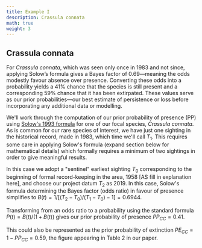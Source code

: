 ```yaml
---
title: Example I
description: Crassula connata
math: true
weight: 3
---
```


## Crassula connata

For *Crassula connata*, which was seen only once in 1983 and not since, applying Solow’s formula gives a Bayes factor of 0.69—meaning the odds modestly favour absence over presence. Converting these odds into a probability yields a 41% chance that the species is still present and a corresponding 59% chance that it has been extirpated. These values serve as our prior probabilities—our best estimate of persistence or loss before incorporating any additional data or modelling.

We'll work through the computation of our prior probability of presence (PP) using
[Solow's 1993 formula](https://esajournals.onlinelibrary.wiley.com/doi/10.2307/1940821) for one of our focal species, _Crassula connata_. As is common
for our rare species of interest, we have just one sighting in the historical
record, made in 1983, which time we'll call $T_1$. This requires some care in applying Solow's formula (expand
section below for mathematical details) which formally requires a minimum of two sightings in order
to give meaningful results.

In this case we adopt a "sentinel" earliest sighting $T_0$ corresponding to the beginning
of formal record-keeping in the area, 1958 [AS fill in explanation here], and choose our
project datum $T_2$ as 2019.
In this case, Solow's formula determining the Bayes factor (odds ratio) in favour
of presence simplifies to $B(t) = 1 / [(T_2 - T_0) / (T_1 - T_0) - 1] = 0.6944$.

Transforming from an odds ratio to a probability using the standard formula $P(t) = B(t)/ (1 + B(t))$
gives our prior probability of presence $PP_{CC} = 0.41$.

This could also be 
represented as the prior probability of extinction $PE_{CC} = 1 - PP_{CC} = 0.59$, the figure
appearing in Table 2 in our paper.
